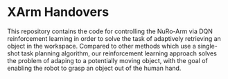 # XArm Handovers
This repository contains the code for controlling the NuRo-Arm via DQN reinforcement learning in order to solve the task of adaptively retrieving an object in the workspace. Compared to other methods which use a single-shot task planning algorithm, our reinforcement learning approach solves the problem of adaping to a potentially moving object, with the goal of enabling the robot to grasp an object out of the human hand. 
